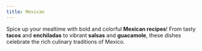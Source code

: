 ```yaml
---
title: Mexican
---
```


Spice up your mealtime with bold and colorful **Mexican recipes**! From tasty **tacos** and **enchiladas** to vibrant **salsas** and **guacamole**, these dishes celebrate the rich culinary traditions of Mexico.
